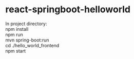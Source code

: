 # react-springboot-helloworld

In project directory:  
    npm install  
    npm run  
    mvn spring-boot:run  
    cd ./hello_world_frontend  
    npm start
